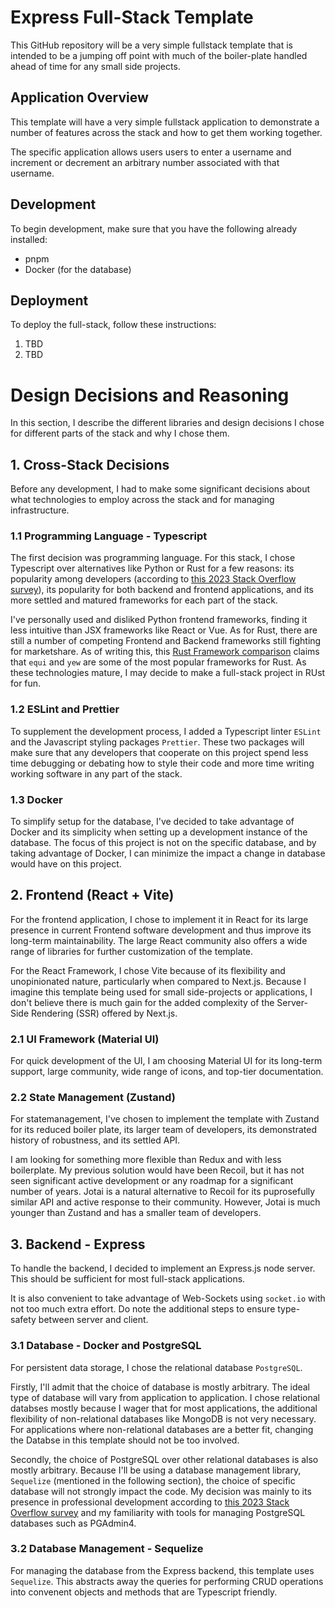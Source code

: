 # Express Full-Stack Template

This GitHub repository will be a very simple fullstack template that is intended to be a jumping off point with much of the boiler-plate handled ahead of time for any small side projects.

## Application Overview

This template will have a very simple fullstack application to demonstrate a number of features across the stack and how to get them working together. 

The specific application allows users users to enter a username and increment or decrement an arbitrary number associated with that username. 

## Development

To begin development, make sure that you have the following already installed:
- pnpm
- Docker (for the database)

## Deployment

To deploy the full-stack, follow these instructions:

1. TBD
2. TBD

# Design Decisions and Reasoning

In this section, I describe the different libraries and design decisions I chose for different parts of the stack and why I chose them.

## 1. Cross-Stack Decisions

Before any development, I had to make some significant decisions about what technologies to employ across the stack and for managing infrastructure.

### 1.1 Programming Language - Typescript

The first decision was programming language. For this stack, I chose Typescript over alternatives like Python or Rust for a few reasons: its popularity among developers (according to [this 2023 Stack Overflow survey](https://survey.stackoverflow.co/2023/#section-admired-and-desired-programming-scripting-and-markup-languages)), its popularity for both backend and frontend applications, and its more settled and matured frameworks for each part of the stack. 

I've personally used and disliked Python frontend frameworks, finding it less intuitive than JSX frameworks like React or Vue. As for Rust, there are still a number of competing Frontend and Backend frameworks still fighting for marketshare. As of writing this, this [Rust Framework comparison](https://github.com/flosse/rust-web-framework-comparison?tab=readme-ov-file) claims that `equi` and `yew` are some of the most popular frameworks for Rust. As these technologies mature, I may decide to make a full-stack project in RUst for fun. 

### 1.2 ESLint and Prettier

To supplement the development process, I added a Typescript linter `ESLint` and the Javascript styling packages `Prettier`. These two packages will make sure that any developers that cooperate on this project spend less time debugging or debating how to style their code and more time writing working software in any part of the stack.  

### 1.3 Docker

To simplify setup for the database, I've decided to take advantage of Docker and its simplicity when setting up a development instance of the database. The focus of this project is not on the specific database, and by taking advantage of Docker, I can minimize the impact a change in database would have on this project. 

## 2. Frontend (React + Vite)

For the frontend application, I chose to implement it in React for its large presence in current Frontend software development and thus improve its long-term maintainability. The large React community also offers a wide range of libraries for further customization of the template.

For the React Framework, I chose Vite because of its flexibility and unopinionated nature, particularly when compared to Next.js. Because I imagine this template being used for small side-projects or applications, I don't believe there is much gain for the added complexity of the Server-Side Rendering (SSR) offered by Next.js.

### 2.1 UI Framework (Material UI)

For quick development of the UI, I am choosing Material UI for its long-term support, large community, wide range of icons, and top-tier documentation.

### 2.2 State Management (Zustand)

For statemanagement, I've chosen to implement the template with Zustand for its reduced boiler plate, its larger team of developers, its demonstrated history of robustness, and its settled API.

I am looking for something more flexible than Redux and with less boilerplate. My previous solution would have been Recoil, but it has not seen significant active development or any roadmap for a significant number of years. Jotai is a natural alternative to Recoil for its puprosefully similar API and active response to their community. However, Jotai is much younger than Zustand and has a smaller team of developers.


## 3. Backend - Express

To handle the backend, I decided to implement an Express.js node server. This should be sufficient for most full-stack applications. 

It is also convenient to take advantage of Web-Sockets using `socket.io` with not too much extra effort. Do note the additional steps to ensure type-safety between server and client.

### 3.1 Database - Docker and PostgreSQL

For persistent data storage, I chose the relational database `PostgreSQL`.

Firstly, I'll admit that the choice of database is mostly arbitrary. The ideal type of database will vary from application to application. I chose relational databses mostly because I wager that for most applications, the additional flexibility of non-relational databases like MongoDB is not very necessary. For applications where non-relational databases are a better fit, changing the Databse in this template should not be too involved.

Secondly, the choice of PostgreSQL over other relational databases is also mostly arbitrary. Because I'll be using a database management library, `Sequelize` (mentioned in the following section), the choice of specific database will not strongly impact the code. My decision was mainly to its presence in professional development according to [this 2023 Stack Overflow survey](https://survey.stackoverflow.co/2023/#section-admired-and-desired-programming-scripting-and-markup-languages) and my familiarity with tools for managing PostgreSQL databases such as PGAdmin4.

### 3.2 Database Management - Sequelize

For managing the database from the Express backend, this template uses `Sequelize`. This abstracts away the queries for performing CRUD operations into convenent objects and methods that are Typescript friendly.